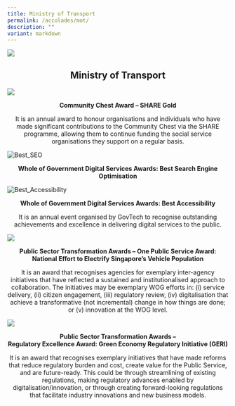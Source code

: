 ```yaml
---
title: Ministry of Transport
permalink: /accolades/mot/
description: ""
variant: markdown
---
```

![](/images/hero.png)

<center>
	<h2>Ministry of Transport</h2>
</center>

![](/images/ACCOLADES/MOT/ComChest.jpg)

<center>
	<p><b>Community Chest Award – SHARE Gold </b></p>
	<p>It is an annual award to honour organisations and individuals who have made significant contributions to the Community Chest via the SHARE programme, allowing them to continue funding the social service organisations they support on a regular basis. </p>
</center>

<div class="row">
  <div class="col is-6">
      <div class="speaker-image-wrapper">
        <img class="img-fluid mb-3" src="/images/ACCOLADES/MOT/Best_SEO.jpg" alt="Best_SEO">
				<center class="mb-0"><p class="text-center"><b>Whole of Government Digital Services Awards: Best Search Engine Optimisation </b></p></center>
      </div>
  </div>
  <div class="col is-6">
      <div class="speaker-image-wrapper">
        <img class="speaker-image img-fluid mb-3" src="/images/ACCOLADES/MOT/Best_Accessibility.jpg" alt="Best_Accessibility">
					<center class="mb-0"><p class="text-center"><b>Whole of Government Digital Services Awards: Best Accessibility  </b></p></center>
      </div>
  </div>
</div>
<center class="mt-0">
	<p>It is an annual event organised by GovTech to recognise outstanding achievements and excellence in delivering digital services to the public. </p>
</center>

![](/images/ACCOLADES/MOT/National_Effort_to_Electrify_Singapore_Vehicle_Population.jpg)

<center>
	<p><b>Public Sector Transformation Awards – One Public Service Award: National Effort to Electrify Singapore’s Vehicle Population </b></p>
	<p>It is an award that recognises agencies for exemplary inter-agency initiatives that have reflected a sustained and institutionalised approach to collaboration. The initiatives may be exemplary WOG efforts in: (i) service delivery, (ii) citizen engagement, (iii) regulatory review, (iv) digitalisation that achieve a transformative (not incremental) change in how things are done; or (v) innovation at the WOG level. </p>
</center>

![](/images/ACCOLADES/MOT/GERI_PST_Awards.jpg)

<center>
	<p><b>Public Sector Transformation Awards –<br> Regulatory Excellence Award: Green Economy Regulatory Initiative (GERI) </b></p>
	<p>It is an award that recognises exemplary initiatives that have made reforms that reduce regulatory burden and cost, create value for the Public Service, and are future-ready. This could be through streamlining of existing regulations, making regulatory advances enabled by digitalisation/innovation, or through creating forward-looking regulations that facilitate industry innovations and new business models. </p>
</center>